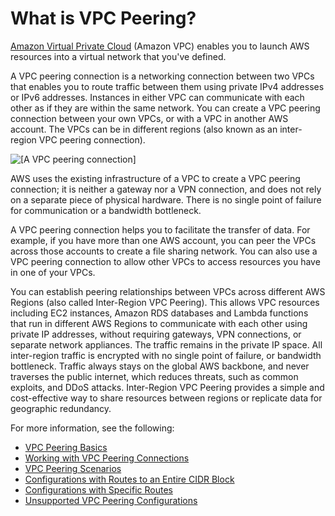 # What is VPC Peering?<a name="what-is-vpc-peering"></a>

[Amazon Virtual Private Cloud](https://docs.aws.amazon.com/vpc/latest/userguide/) \(Amazon VPC\) enables you to launch AWS resources into a virtual network that you've defined\.

A VPC peering connection is a networking connection between two VPCs that enables you to route traffic between them using private IPv4 addresses or IPv6 addresses\. Instances in either VPC can communicate with each other as if they are within the same network\. You can create a VPC peering connection between your own VPCs, or with a VPC in another AWS account\. The VPCs can be in different regions \(also known as an inter\-region VPC peering connection\)\.

![\[A VPC peering connection\]](http://docs.aws.amazon.com/vpc/latest/peering/images/peering-intro-diagram.png)

AWS uses the existing infrastructure of a VPC to create a VPC peering connection; it is neither a gateway nor a VPN connection, and does not rely on a separate piece of physical hardware\. There is no single point of failure for communication or a bandwidth bottleneck\. 

A VPC peering connection helps you to facilitate the transfer of data\. For example, if you have more than one AWS account, you can peer the VPCs across those accounts to create a file sharing network\. You can also use a VPC peering connection to allow other VPCs to access resources you have in one of your VPCs\. 

You can establish peering relationships between VPCs across different AWS Regions \(also called Inter\-Region VPC Peering\)\. This allows VPC resources including EC2 instances, Amazon RDS databases and Lambda functions that run in different AWS Regions to communicate with each other using private IP addresses, without requiring gateways, VPN connections, or separate network appliances\. The traffic remains in the private IP space\. All inter\-region traffic is encrypted with no single point of failure, or bandwidth bottleneck\. Traffic always stays on the global AWS backbone, and never traverses the public internet, which reduces threats, such as common exploits, and DDoS attacks\. Inter\-Region VPC Peering provides a simple and cost\-effective way to share resources between regions or replicate data for geographic redundancy\. 

For more information, see the following:
+ [VPC Peering Basics](vpc-peering-basics.md)
+ [Working with VPC Peering Connections](working-with-vpc-peering.md)
+ [VPC Peering Scenarios](peering-scenarios.md)
+ [Configurations with Routes to an Entire CIDR Block](peering-configurations-full-access.md)
+ [Configurations with Specific Routes](peering-configurations-partial-access.md)
+ [Unsupported VPC Peering Configurations](invalid-peering-configurations.md)